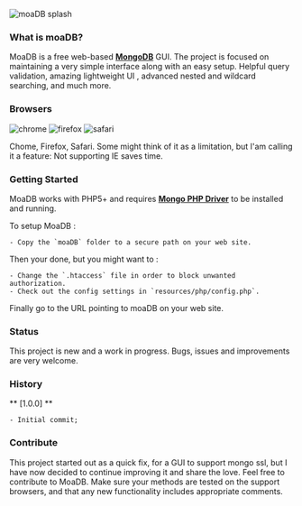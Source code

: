 ![moaDB splash](https://github.com/lovetheidea/MoaDB/blob/master/moaDB/resources/images/home.png?raw=true)

### What is moaDB?
MoaDB is a free web-based **[MongoDB](http://mongodb.org)** GUI. The project is focused on maintaining a very simple interface along with an easy setup.
Helpful query validation, amazing lightweight UI , advanced nested and wildcard searching, and much more.

### Browsers

![chrome](http://www.w3schools.com/images/compatible_chrome.gif) 
![firefox](http://www.w3schools.com/images/compatible_firefox.gif) 
![safari](http://www.w3schools.com/images/compatible_safari.gif) 

Chome, Firefox, Safari. 
Some might think of it as a limitation, but I'am calling it a feature: Not supporting IE saves time.

### Getting Started

MoaDB works with PHP5+ and requires **[Mongo PHP Driver](https://github.com/mongodb/mongo-php-driver/tree/master)** to be installed and running.

To setup MoaDB :

 	- Copy the `moaDB` folder to a secure path on your web site.
 
Then your done, but you might want to :

 	- Change the `.htaccess` file in order to block unwanted authorization.
	- Check out the config settings in `resources/php/config.php`.

Finally go to the URL pointing to moaDB on your web site.


### Status

This project is new and a work in progress. 
Bugs, issues and improvements are very welcome.
 

### History

** [1.0.0] **
	
	- Initial commit;

### Contribute

This project started out as a quick fix, for a GUI to support mongo ssl, but I have now 
decided to continue improving it and share the love.
Feel free to contribute to MoaDB. Make sure your methods are
tested on the support browsers, and that any new functionality includes appropriate comments.
